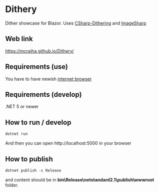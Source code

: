 # Dithery
Dither showcase for Blazor. Uses [CSharp-Dithering](https://github.com/mcraiha/CSharp-Dithering) and [ImageSharp](https://github.com/SixLabors/ImageSharp)

## Web link
https://mcraiha.github.io/Dithery/

## Requirements (use)

You have to have newish [internet browser](https://docs.microsoft.com/en-us/aspnet/core/blazor/supported-platforms?view=aspnetcore-5.0)

## Requirements (develop)

.NET 5 or newer

## How to run / develop
```
dotnet run
```
  
And then you can open http://localhost:5000 in your browser

## How to publish
```
dotnet publish -c Release
```
  
and content should be in **bin\Release\netstandard2.1\publish\wwwroot** folder.